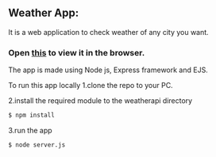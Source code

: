 ## Weather App:

It is a web application to check weather of any city you want.

### Open [this](https://salty-bastion-16864.herokuapp.com/) to view it in the browser. 

The app is made using Node js, Express framework and EJS.

To run this app locally 
1.clone the repo to your PC.

2.install the required module to the weatherapi directory
```sh
$ npm install 
```
3.run the app
```sh
$ node server.js
```
